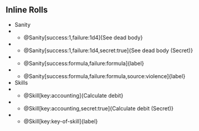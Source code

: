 ## Inline Rolls
- Sanity
- - @Sanity[success:1,failure:1d4]{See dead body}
- - @Sanity[success:1,failure:1d4,secret:true]{See dead body (Secret)}
- - @Sanity[success:formula,failure:formula]{label}
- - @Sanity[success:formula,failure:formula,source:violence]{label}
- Skills
- - @Skill[key:accounting]{Calculate debit}
- - @Skill[key:accounting,secret:true]{Calculate debit (Secret)}
- - @Skill[key:key-of-skill]{label}